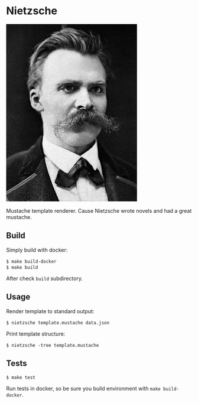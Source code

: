 # Nietzsche

![Nietzsche](./share/Nietzsche.jpg)

Mustache template renderer. Cause Nietzsche wrote novels and had a great mustache.

## Build

Simply build with docker:

	$ make build-docker
	$ make build

After check `build` subdirectory.

## Usage

Render template to standard output:

	$ nietzsche template.mustache data.json

Print template structure:

	$ nietzsche -tree template.mustache

## Tests

	$ make test

Run tests in docker, so be sure you build environment with `make build-docker`.
